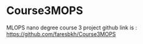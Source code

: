 # Course3MOPS
MLOPS nano degree course 3 project
github link is : https://github.com/faresbkh/Course3MOPS
